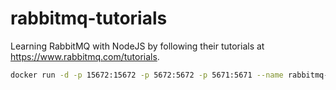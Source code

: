 # rabbitmq-tutorials

Learning RabbitMQ with NodeJS by following their tutorials at https://www.rabbitmq.com/tutorials.

```bash
docker run -d -p 15672:15672 -p 5672:5672 -p 5671:5671 --name rabbitmq-container rabbitmq:3
```